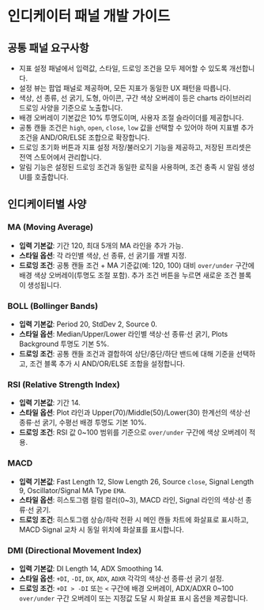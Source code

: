 # 인디케이터 패널 개발 가이드

## 공통 패널 요구사항
- 지표 설정 패널에서 입력값, 스타일, 드로잉 조건을 모두 제어할 수 있도록 개선합니다.
- 설정 뷰는 팝업 패널로 제공하며, 모든 지표가 동일한 UX 패턴을 따릅니다.
- 색상, 선 종류, 선 굵기, 도형, 아이콘, 구간 색상 오버레이 등은 charts 라이브러리 드로잉 사양을 기준으로 노출합니다.
- 배경 오버레이 기본값은 10% 투명도이며, 사용자 조절 슬라이더를 제공합니다.
- 공통 캔들 조건은 `high`, `open`, `close`, `low` 값을 선택할 수 있어야 하며 지표별 추가 조건을 AND/OR/ELSE 조합으로 확장합니다.
- 드로잉 초기화 버튼과 지표 설정 저장/불러오기 기능을 제공하고, 저장된 프리셋은 전역 스토어에서 관리합니다.
- 알림 기능은 설정된 드로잉 조건과 동일한 로직을 사용하며, 조건 충족 시 알림 생성 UI를 호출합니다.

## 인디케이터별 사양

### MA (Moving Average)
- **입력 기본값**: 기간 120, 최대 5개의 MA 라인을 추가 가능.
- **스타일 옵션**: 각 라인별 색상, 선 종류, 선 굵기를 개별 지정.
- **드로잉 조건**: 공통 캔들 조건 + MA 기준값(예: 120, 100) 대비 `over/under` 구간에 배경 색상 오버레이(투명도 조절 포함). 추가 조건 버튼을 누르면 새로운 조건 블록이 생성됩니다.

### BOLL (Bollinger Bands)
- **입력 기본값**: Period 20, StdDev 2, Source 0.
- **스타일 옵션**: Median/Upper/Lower 라인별 색상·선 종류·선 굵기, Plots Background 투명도 기본 5%.
- **드로잉 조건**: 공통 캔들 조건과 결합하여 상단/중단/하단 밴드에 대해 기준을 선택하고, 조건 블록 추가 시 AND/OR/ELSE 조합을 설정합니다.

### RSI (Relative Strength Index)
- **입력 기본값**: 기간 14.
- **스타일 옵션**: Plot 라인과 Upper(70)/Middle(50)/Lower(30) 한계선의 색상·선 종류·선 굵기, 수평선 배경 투명도 기본 10%.
- **드로잉 조건**: RSI 값 0~100 범위를 기준으로 `over/under` 구간에 색상 오버레이 적용.

### MACD
- **입력 기본값**: Fast Length 12, Slow Length 26, Source `close`, Signal Length 9, Oscillator/Signal MA Type `EMA`.
- **스타일 옵션**: 히스토그램 컬럼 컬러(0~3), MACD 라인, Signal 라인의 색상·선 종류·선 굵기.
- **드로잉 조건**: 히스토그램 상승/하락 전환 시 메인 캔들 차트에 화살표로 표시하고, MACD·Signal 교차 시 동일 위치에 화살표를 표시합니다.

### DMI (Directional Movement Index)
- **입력 기본값**: DI Length 14, ADX Smoothing 14.
- **스타일 옵션**: `+DI`, `-DI`, `DX`, `ADX`, `ADXR` 각각의 색상·선 종류·선 굵기 설정.
- **드로잉 조건**: `+DI > -DI` 또는 `<` 구간에 배경 오버레이, ADX/ADXR 0~100 `over/under` 구간 오버레이 또는 지정값 도달 시 화살표 표시 옵션을 제공합니다.
